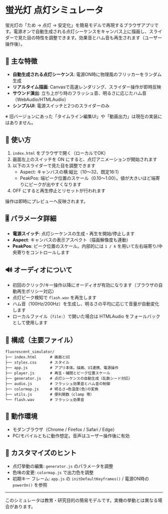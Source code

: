 # 蛍光灯 点灯シミュレータ

蛍光灯の「ため → 点灯 → 安定化」を簡易モデルで再現するブラウザアプリです。電源オンで自動生成される点灯シーケンスをキャンバス上に描画し、スライダーで見た目の特性を調整できます。効果音とハム音も再生されます（ユーザー操作後）。

## 🎯 主な特徴

- **自動生成される点灯シーケンス**: 電源ON時に物理風のフリッカーをランダム生成
- **リアルタイム描画**: Canvasで高速レンダリング、スライダー操作が即時反映
- **サウンド演出**: 立ち上がり時のフラッシュ音、明るさに応じたハム音（WebAudio/HTMLAudio）
- **シンプルUI**: 電源スイッチと2つのスライダーのみ

※ 旧バージョンにあった「タイムライン編集UI」や「動画出力」は現在の実装にはありません。

## 🚀 使い方

1. `index.html` をブラウザで開く（ローカルでOK）
2. 画面左上のスイッチを ON にすると、点灯アニメーションが開始されます
3. 以下のスライダーで見た目を調整できます
   - Aspect: キャンバスの横:縦比（10〜32、既定16:1）
   - PeakPos: 端ピーク位置のスケール（0.10〜1.00）。値が大きいほど端寄りにピークが出やすくなります
4. OFF にすると再生停止とリセットが行われます

操作は即時にプレビューへ反映されます。

## 🎚 パラメータ詳細

- **電源スイッチ**: 点灯シーケンスの生成・再生を開始/停止します
- **Aspect**: キャンバスの表示アスペクト（描画解像度も連動）
- **PeakPos**: ピーク位置のスケール。内部的には `1 / k` を用いて左右端寄り/中央寄りをコントロールします

## 🔊 オーディオについて

- 初回のクリック/キー操作以降にオーディオが有効になります（ブラウザの自動再生ポリシー対応）
- 点灯ピーク検知で `flash.wav` を再生します
- ハム音（100Hz/200Hz）を生成し、明るさの平均に応じて音量が自動変化します
- ローカルファイル（`file:`）で開いた場合は HTMLAudio をフォールバックとして使用します

## 🧩 構成（主要ファイル）

```
fluorescent_simulator/
├── index.html      # 画面とUI
├── styles.css      # スタイル
├── app.js          # アプリ本体。描画、UI連携、電源操作
├── player.js       # 再生・補間とピーク位置スケール
├── generator.js    # 点灯シーケンスの自動生成（乱数シード対応）
├── audio.js        # フラッシュ効果音とハム音の制御
├── colormap.js     # 明るさ→色温度(色)の変換
├── utils.js        # 便利関数（clamp 等）
└── flash.wav       # フラッシュ効果音
```

## 🧪 動作環境

- モダンブラウザ（Chrome / Firefox / Safari / Edge）
- PC/モバイルともに動作想定。音声はユーザー操作後に有効

## 🔧 カスタマイズのヒント

- 点灯挙動の編集: `generator.js` のパラメータを調整
- 色味の変更: `colormap.js` で出力色を調整
- 初期キー フレーム: `app.js` の `initDefaultKeyframes()` / 電源ON時の `powerOn()` を参照

---

このシミュレータは教育・研究目的の簡易モデルです。実機の挙動とは異なる場合があります。
